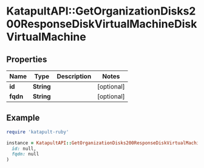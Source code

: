 # KatapultAPI::GetOrganizationDisks200ResponseDiskVirtualMachineDiskVirtualMachine

## Properties

| Name | Type | Description | Notes |
| ---- | ---- | ----------- | ----- |
| **id** | **String** |  | [optional] |
| **fqdn** | **String** |  | [optional] |

## Example

```ruby
require 'katapult-ruby'

instance = KatapultAPI::GetOrganizationDisks200ResponseDiskVirtualMachineDiskVirtualMachine.new(
  id: null,
  fqdn: null
)
```

